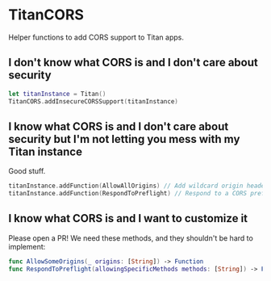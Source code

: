 # TitanCORS

Helper functions to add CORS support to Titan apps.

## I don't know what CORS is and I don't care about security

```swift
let titanInstance = Titan()
TitanCORS.addInsecureCORSSupport(titanInstance)
```

## I know what CORS is and I don't care about security but I'm not letting you mess with my Titan instance

Good stuff.

```swift
titanInstance.addFunction(AllowAllOrigins) // Add wildcard origin header to all responses
titanInstance.addFunction(RespondToPreflight) // Respond to a CORS preflight option request allowing all methods
```

## I know what CORS is and I want to customize it

Please open a PR! We need these methods, and they shouldn't be hard to implement:

```swift
func AllowSomeOrigins(_ origins: [String]) -> Function
func RespondToPreflight(allowingSpecificMethods methods: [String]) -> Function
```
